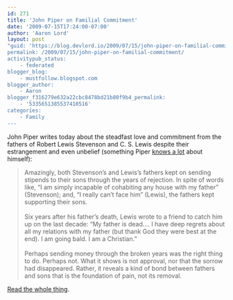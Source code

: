 ```yaml
---
id: 271
title: 'John Piper on Familial Commitment'
date: '2009-07-15T17:24:00-07:00'
author: 'Aaron Lord'
layout: post
"guid: 'https://blog.devlord.io/2009/07/15/john-piper-on-familial-commitment/'
permalink: /2009/07/15/john-piper-on-familial-commitment/
activitypub_status:
    - federated
blogger_blog:
    - mustfollow.blogspot.com
blogger_author:
    - Aaron
blogger_f316279e632a22cbc8478bd21b80f9b4_permalink:
    - '5335651385537410516'
categories:
    - Family
---
```


John Piper writes today about the steadfast love and commitment from the fathers of Robert Lewis Stevenson and C. S. Lewis despite their estrangement and even unbelief (something Piper <a href="http://www.desiringgod.org/ResourceLibrary/AskPastorJohn/ByTopic/40/3903_Should_a_pastor_continue_in_ministry_if_one_of_his_children_proves_to_be_an_unbeliever/">knows a lot</a> about himself):<blockquote>Amazingly, both Stevenson’s and Lewis’s fathers kept on sending stipends to their sons through the years of rejection. In spite of words like, “I am simply incapable of cohabiting any house with my father” (Stevenson); and, “I really can’t face him” (Lewis), the fathers kept supporting their sons.<br /><br />Six years after his father’s death, Lewis wrote to a friend to catch him up on the last decade: “My father is dead.... I have deep regrets about all my relations with my father (but thank God they were best at the end). I am going bald. I am a Christian.”<br /><br />Perhaps sending money through the broken years was the right thing to do. Perhaps not. What it shows is not approval, nor that the sorrow had disappeared. Rather, it reveals a kind of bond between fathers and sons that is the foundation of pain, not its removal.</blockquote><a href="http://www.desiringgod.org/ResourceLibrary/TasteAndSee/ByDate/2009/4101_The_Sorrows_of_Fathers_and_Sons/">Read the whole thing</a>.<div class="blogger-post-footer"><img width='1' height='1' src='https://blogger.googleusercontent.com/tracker/2602771351651662379-5335651385537410516?l=mustfollow.blogspot.com' alt='' /></div>